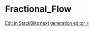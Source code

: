 # Fractional_Flow

[Edit in StackBlitz next generation editor ⚡️](https://stackblitz.com/~/github.com/sreekark99/Fractional_Flow)